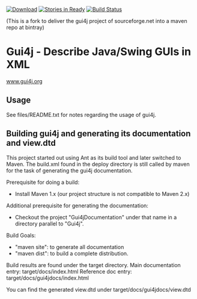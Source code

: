 [![Download](https://api.bintray.com/packages/funthomas424242/funthomas424242-libs/org.gui4j/images/download.svg)](https://bintray.com/funthomas424242/funthomas424242-libs/org.gui4j/_latestVersion)
[![Stories in Ready](https://badge.waffle.io/FunThomas424242/gui4j.svg?label=ready&title=Ready)](http://waffle.io/FunThomas424242/gui4j)
[![Build Status](https://travis-ci.org/FunThomas424242/gui4j.svg?branch=master)](https://travis-ci.org/FunThomas424242/gui4j)

(This is a fork to deliver the gui4j project of sourceforge.net into a maven repo at bintray)

Gui4j - Describe Java/Swing GUIs in XML
=======================================
www.gui4j.org

Usage
-----

See files/README.txt for notes regarding the usage of gui4j.


Building gui4j and generating its documentation and view.dtd
------------------------------------------------------------

This project started out using Ant as its build tool and later switched to Maven.
The build.xml found in the deploy directory is still called by maven for the task of
generating the gui4j documentation.

Prerequisite for doing a build:
- Install Maven 1.x (our project structure is not compatible to Maven 2.x)

Additional prerequisite for generating the documentation:
- Checkout the project "Gui4jDocumentation" under that name in a directory
  parallel to "Gui4j".

Build Goals:
- "maven site": to generate all documentation
- "maven dist": to build a complete distribution.

Build results are found under the target directory.
Main documentation entry: target/docs/index.html
Reference doc entry: target/docs/gui4jdocs/index.html

You can find the generated view.dtd under target/docs/gui4jdocs/view.dtd

